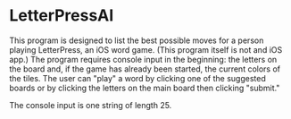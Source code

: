 LetterPressAI
==================

This program is designed to list the best possible moves for a person playing LetterPress, an iOS word game. (This program itself is not and iOS app.)
The program requires console input in the beginning: the letters on the board and, if the game has already been started, the current colors of the tiles.
The user can "play" a word by clicking one of the suggested boards or by clicking the letters on the main board then clicking "submit."

The console input is one string of length 25. 
